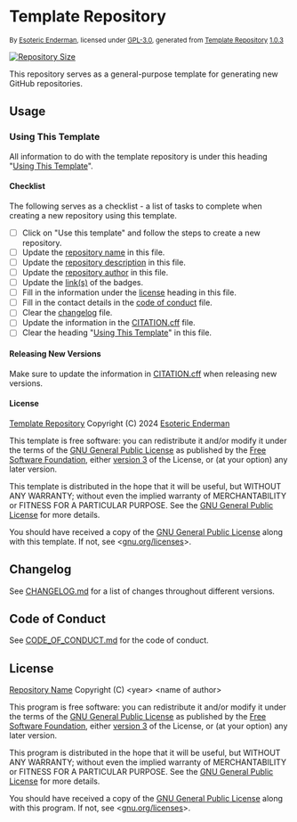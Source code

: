 # Template Repository

<sup>By [Esoteric Enderman](https://enderman.dev), licensed under [GPL-3.0](./LICENSE), generated from [Template Repository](https://github.com/EsotericTemplates/template-repository) [1.0.3](https://github.com/EsotericTemplates/template-repository/tree/1.0.3)</sup>

[![Repository Size](https://img.shields.io/github/repo-size/EsotericTemplates/template-repository?style=for-the-badge&logo=github&label=Repository%20size)](https://github.com/EsotericTemplates/template-repository)

This repository serves as a general-purpose template for generating new GitHub repositories.

## Usage

### Using This Template

All information to do with the template repository is under this heading "[Using This Template](#using-this-template)".

#### Checklist

The following serves as a checklist - a list of tasks to complete when creating a new repository using this template.

- [ ] Click on "Use this template" and follow the steps to create a new repository.
- [ ] Update the [repository name](#template-repository) in this file.
- [ ] Update the [repository description](#template-repository) in this file.
- [ ] Update the [repository author](#template-repository) in this file.
- [ ] Update the [link(s)](#template-repository) of the badges.
- [ ] Fill in the information under the [license](#license) heading in this file.
- [ ] Fill in the contact details in the [code of conduct](./CODE_OF_CONDUCT.md) file.
- [ ] Clear the [changelog](./CHANGELOG.md) file.
- [ ] Update the information in the [CITATION.cff](./CITATION.cff) file.
- [ ] Clear the heading "[Using This Template](#using-this-template)" in this file.

#### Releasing New Versions

Make sure to update the information in [CITATION.cff](./CITATION.cff) when releasing new versions.

#### License

[Template Repository](https://github.com/EsotericTemplates/template-repository) Copyright (C) 2024 [Esoteric Enderman](https://enderman.dev)

This template is free software: you can redistribute it and/or modify it under the terms of the [GNU General Public License](./LICENSE) as published by the [Free Software Foundation](https://www.fsf.org/), either [version 3](./LICENSE) of the License, or (at your option) any later version.

This template is distributed in the hope that it will be useful, but WITHOUT ANY WARRANTY; without even the implied warranty of MERCHANTABILITY or FITNESS FOR A PARTICULAR PURPOSE. See the [GNU General Public License](./LICENSE) for more details.

You should have received a copy of the [GNU General Public License](./LICENSE) along with this template. If not, see <[gnu.org/licenses](https://www.gnu.org/licenses/)>.

## Changelog

See [CHANGELOG.md](./CHANGELOG.md) for a list of changes throughout different versions.

## Code of Conduct

See [CODE_OF_CONDUCT.md](./CODE_OF_CONDUCT.md) for the code of conduct.

## License

[Repository Name](./) Copyright (C) \<year> \<name of author>

This program is free software: you can redistribute it and/or modify it under the terms of the [GNU General Public License](./LICENSE) as published by the [Free Software Foundation](https://www.fsf.org/), either [version 3](./LICENSE) of the License, or (at your option) any later version.

This program is distributed in the hope that it will be useful, but WITHOUT ANY WARRANTY; without even the implied warranty of MERCHANTABILITY or FITNESS FOR A PARTICULAR PURPOSE. See the [GNU General Public License](./LICENSE) for more details.

You should have received a copy of the [GNU General Public License](./LICENSE) along with this program. If not, see <[gnu.org/licenses](https://www.gnu.org/licenses/)>.
